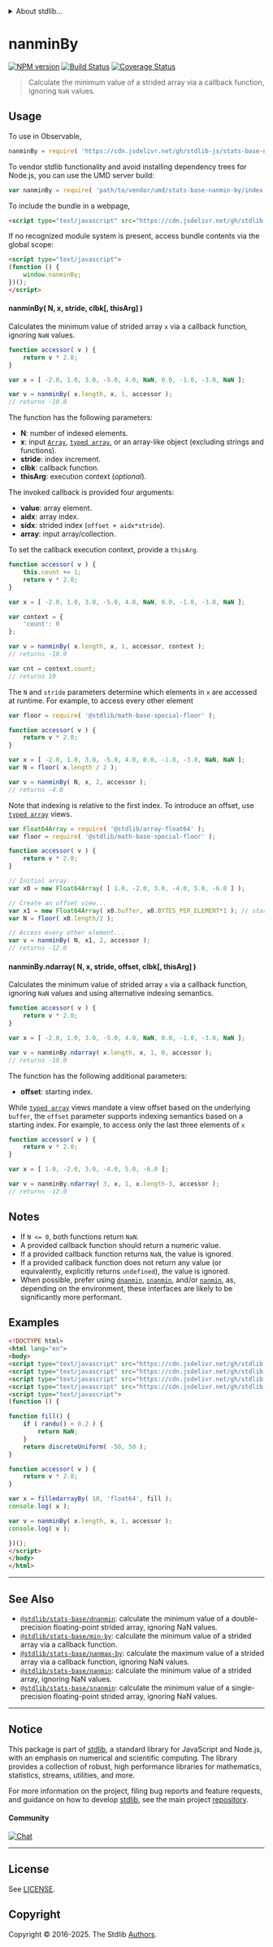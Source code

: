 <!--

@license Apache-2.0

Copyright (c) 2020 The Stdlib Authors.

Licensed under the Apache License, Version 2.0 (the "License");
you may not use this file except in compliance with the License.
You may obtain a copy of the License at

   http://www.apache.org/licenses/LICENSE-2.0

Unless required by applicable law or agreed to in writing, software
distributed under the License is distributed on an "AS IS" BASIS,
WITHOUT WARRANTIES OR CONDITIONS OF ANY KIND, either express or implied.
See the License for the specific language governing permissions and
limitations under the License.

-->


<details>
  <summary>
    About stdlib...
  </summary>
  <p>We believe in a future in which the web is a preferred environment for numerical computation. To help realize this future, we've built stdlib. stdlib is a standard library, with an emphasis on numerical and scientific computation, written in JavaScript (and C) for execution in browsers and in Node.js.</p>
  <p>The library is fully decomposable, being architected in such a way that you can swap out and mix and match APIs and functionality to cater to your exact preferences and use cases.</p>
  <p>When you use stdlib, you can be absolutely certain that you are using the most thorough, rigorous, well-written, studied, documented, tested, measured, and high-quality code out there.</p>
  <p>To join us in bringing numerical computing to the web, get started by checking us out on <a href="https://github.com/stdlib-js/stdlib">GitHub</a>, and please consider <a href="https://opencollective.com/stdlib">financially supporting stdlib</a>. We greatly appreciate your continued support!</p>
</details>

# nanminBy

[![NPM version][npm-image]][npm-url] [![Build Status][test-image]][test-url] [![Coverage Status][coverage-image]][coverage-url] <!-- [![dependencies][dependencies-image]][dependencies-url] -->

> Calculate the minimum value of a strided array via a callback function, ignoring `NaN` values.



<section class="usage">

## Usage

To use in Observable,

```javascript
nanminBy = require( 'https://cdn.jsdelivr.net/gh/stdlib-js/stats-base-nanmin-by@umd/browser.js' )
```

To vendor stdlib functionality and avoid installing dependency trees for Node.js, you can use the UMD server build:

```javascript
var nanminBy = require( 'path/to/vendor/umd/stats-base-nanmin-by/index.js' )
```

To include the bundle in a webpage,

```html
<script type="text/javascript" src="https://cdn.jsdelivr.net/gh/stdlib-js/stats-base-nanmin-by@umd/browser.js"></script>
```

If no recognized module system is present, access bundle contents via the global scope:

```html
<script type="text/javascript">
(function () {
    window.nanminBy;
})();
</script>
```

#### nanminBy( N, x, stride, clbk\[, thisArg] )

Calculates the minimum value of strided array `x` via a callback function, ignoring `NaN` values.

```javascript
function accessor( v ) {
    return v * 2.0;
}

var x = [ -2.0, 1.0, 3.0, -5.0, 4.0, NaN, 0.0, -1.0, -3.0, NaN ];

var v = nanminBy( x.length, x, 1, accessor );
// returns -10.0
```

The function has the following parameters:

-   **N**: number of indexed elements.
-   **x**: input [`Array`][mdn-array], [`typed array`][mdn-typed-array], or an array-like object (excluding strings and functions). 
-   **stride**: index increment.
-   **clbk**: callback function.
-   **thisArg**: execution context (_optional_).

The invoked callback is provided four arguments:

-   **value**: array element.
-   **aidx**: array index.
-   **sidx**: strided index (`offset + aidx*stride`).
-   **array**: input array/collection.

To set the callback execution context, provide a `thisArg`.

```javascript
function accessor( v ) {
    this.count += 1;
    return v * 2.0;
}

var x = [ -2.0, 1.0, 3.0, -5.0, 4.0, NaN, 0.0, -1.0, -3.0, NaN ];

var context = {
    'count': 0
};

var v = nanminBy( x.length, x, 1, accessor, context );
// returns -10.0

var cnt = context.count;
// returns 10
```

The `N` and `stride` parameters determine which elements in `x` are accessed at runtime. For example, to access every other element

```javascript
var floor = require( '@stdlib/math-base-special-floor' );

function accessor( v ) {
    return v * 2.0;
}

var x = [ -2.0, 1.0, 3.0, -5.0, 4.0, 0.0, -1.0, -3.0, NaN, NaN ];
var N = floor( x.length / 2 );

var v = nanminBy( N, x, 2, accessor );
// returns -4.0
```

Note that indexing is relative to the first index. To introduce an offset, use [`typed array`][mdn-typed-array] views.

```javascript
var Float64Array = require( '@stdlib/array-float64' );
var floor = require( '@stdlib/math-base-special-floor' );

function accessor( v ) {
    return v * 2.0;
}

// Initial array...
var x0 = new Float64Array( [ 1.0, -2.0, 3.0, -4.0, 5.0, -6.0 ] );

// Create an offset view...
var x1 = new Float64Array( x0.buffer, x0.BYTES_PER_ELEMENT*1 ); // start at 2nd element
var N = floor( x0.length/2 );

// Access every other element...
var v = nanminBy( N, x1, 2, accessor );
// returns -12.0
```

#### nanminBy.ndarray( N, x, stride, offset, clbk\[, thisArg] )

Calculates the minimum value of strided array `x` via a callback function, ignoring `NaN` values and using alternative indexing semantics.

```javascript
function accessor( v ) {
    return v * 2.0;
}

var x = [ -2.0, 1.0, 3.0, -5.0, 4.0, NaN, 0.0, -1.0, -3.0, NaN ];

var v = nanminBy.ndarray( x.length, x, 1, 0, accessor );
// returns -10.0
```

The function has the following additional parameters:

-   **offset**: starting index.

While [`typed array`][mdn-typed-array] views mandate a view offset based on the underlying `buffer`, the `offset` parameter supports indexing semantics based on a starting index. For example, to access only the last three elements of `x`

```javascript
function accessor( v ) {
    return v * 2.0;
}

var x = [ 1.0, -2.0, 3.0, -4.0, 5.0, -6.0 ];

var v = nanminBy.ndarray( 3, x, 1, x.length-3, accessor );
// returns -12.0
```

</section>

<!-- /.usage -->

<section class="notes">

## Notes

-   If `N <= 0`, both functions return `NaN`.
-   A provided callback function should return a numeric value.
-   If a provided callback function returns `NaN`, the value is ignored.
-   If a provided callback function does not return any value (or equivalently, explicitly returns `undefined`), the value is ignored.
-   When possible, prefer using [`dnanmin`][@stdlib/stats/base/dnanmin], [`snanmin`][@stdlib/stats/base/snanmin], and/or [`nanmin`][@stdlib/stats/base/nanmin], as, depending on the environment, these interfaces are likely to be significantly more performant.

</section>

<!-- /.notes -->

<section class="examples">

## Examples

<!-- eslint no-undef: "error" -->

```html
<!DOCTYPE html>
<html lang="en">
<body>
<script type="text/javascript" src="https://cdn.jsdelivr.net/gh/stdlib-js/random-base-discrete-uniform@umd/browser.js"></script>
<script type="text/javascript" src="https://cdn.jsdelivr.net/gh/stdlib-js/random-base-randu@umd/browser.js"></script>
<script type="text/javascript" src="https://cdn.jsdelivr.net/gh/stdlib-js/array-filled-by@umd/browser.js"></script>
<script type="text/javascript" src="https://cdn.jsdelivr.net/gh/stdlib-js/stats-base-nanmin-by@umd/browser.js"></script>
<script type="text/javascript">
(function () {

function fill() {
    if ( randu() < 0.2 ) {
        return NaN;
    }
    return discreteUniform( -50, 50 );
}

function accessor( v ) {
    return v * 2.0;
}

var x = filledarrayBy( 10, 'float64', fill );
console.log( x );

var v = nanminBy( x.length, x, 1, accessor );
console.log( v );

})();
</script>
</body>
</html>
```

</section>

<!-- /.examples -->

<!-- Section for related `stdlib` packages. Do not manually edit this section, as it is automatically populated. -->

<section class="related">

* * *

## See Also

-   <span class="package-name">[`@stdlib/stats-base/dnanmin`][@stdlib/stats/base/dnanmin]</span><span class="delimiter">: </span><span class="description">calculate the minimum value of a double-precision floating-point strided array, ignoring NaN values.</span>
-   <span class="package-name">[`@stdlib/stats-base/min-by`][@stdlib/stats/base/min-by]</span><span class="delimiter">: </span><span class="description">calculate the minimum value of a strided array via a callback function.</span>
-   <span class="package-name">[`@stdlib/stats-base/nanmax-by`][@stdlib/stats/base/nanmax-by]</span><span class="delimiter">: </span><span class="description">calculate the maximum value of a strided array via a callback function, ignoring NaN values.</span>
-   <span class="package-name">[`@stdlib/stats-base/nanmin`][@stdlib/stats/base/nanmin]</span><span class="delimiter">: </span><span class="description">calculate the minimum value of a strided array, ignoring NaN values.</span>
-   <span class="package-name">[`@stdlib/stats-base/snanmin`][@stdlib/stats/base/snanmin]</span><span class="delimiter">: </span><span class="description">calculate the minimum value of a single-precision floating-point strided array, ignoring NaN values.</span>

</section>

<!-- /.related -->

<!-- Section for all links. Make sure to keep an empty line after the `section` element and another before the `/section` close. -->


<section class="main-repo" >

* * *

## Notice

This package is part of [stdlib][stdlib], a standard library for JavaScript and Node.js, with an emphasis on numerical and scientific computing. The library provides a collection of robust, high performance libraries for mathematics, statistics, streams, utilities, and more.

For more information on the project, filing bug reports and feature requests, and guidance on how to develop [stdlib][stdlib], see the main project [repository][stdlib].

#### Community

[![Chat][chat-image]][chat-url]

---

## License

See [LICENSE][stdlib-license].


## Copyright

Copyright &copy; 2016-2025. The Stdlib [Authors][stdlib-authors].

</section>

<!-- /.stdlib -->

<!-- Section for all links. Make sure to keep an empty line after the `section` element and another before the `/section` close. -->

<section class="links">

[npm-image]: http://img.shields.io/npm/v/@stdlib/stats-base-nanmin-by.svg
[npm-url]: https://npmjs.org/package/@stdlib/stats-base-nanmin-by

[test-image]: https://github.com/stdlib-js/stats-base-nanmin-by/actions/workflows/test.yml/badge.svg?branch=main
[test-url]: https://github.com/stdlib-js/stats-base-nanmin-by/actions/workflows/test.yml?query=branch:main

[coverage-image]: https://img.shields.io/codecov/c/github/stdlib-js/stats-base-nanmin-by/main.svg
[coverage-url]: https://codecov.io/github/stdlib-js/stats-base-nanmin-by?branch=main

<!--

[dependencies-image]: https://img.shields.io/david/stdlib-js/stats-base-nanmin-by.svg
[dependencies-url]: https://david-dm.org/stdlib-js/stats-base-nanmin-by/main

-->

[chat-image]: https://img.shields.io/gitter/room/stdlib-js/stdlib.svg
[chat-url]: https://app.gitter.im/#/room/#stdlib-js_stdlib:gitter.im

[stdlib]: https://github.com/stdlib-js/stdlib

[stdlib-authors]: https://github.com/stdlib-js/stdlib/graphs/contributors

[umd]: https://github.com/umdjs/umd
[es-module]: https://developer.mozilla.org/en-US/docs/Web/JavaScript/Guide/Modules

[deno-url]: https://github.com/stdlib-js/stats-base-nanmin-by/tree/deno
[deno-readme]: https://github.com/stdlib-js/stats-base-nanmin-by/blob/deno/README.md
[umd-url]: https://github.com/stdlib-js/stats-base-nanmin-by/tree/umd
[umd-readme]: https://github.com/stdlib-js/stats-base-nanmin-by/blob/umd/README.md
[esm-url]: https://github.com/stdlib-js/stats-base-nanmin-by/tree/esm
[esm-readme]: https://github.com/stdlib-js/stats-base-nanmin-by/blob/esm/README.md
[branches-url]: https://github.com/stdlib-js/stats-base-nanmin-by/blob/main/branches.md

[stdlib-license]: https://raw.githubusercontent.com/stdlib-js/stats-base-nanmin-by/main/LICENSE

[mdn-array]: https://developer.mozilla.org/en-US/docs/Web/JavaScript/Reference/Global_Objects/Array

[mdn-typed-array]: https://developer.mozilla.org/en-US/docs/Web/JavaScript/Reference/Global_Objects/TypedArray

<!-- <related-links> -->

[@stdlib/stats/base/dnanmin]: https://github.com/stdlib-js/stats-base-dnanmin/tree/umd

[@stdlib/stats/base/min-by]: https://github.com/stdlib-js/stats-base-min-by/tree/umd

[@stdlib/stats/base/nanmax-by]: https://github.com/stdlib-js/stats-base-nanmax-by/tree/umd

[@stdlib/stats/base/nanmin]: https://github.com/stdlib-js/stats-base-nanmin/tree/umd

[@stdlib/stats/base/snanmin]: https://github.com/stdlib-js/stats-base-snanmin/tree/umd

<!-- </related-links> -->

</section>

<!-- /.links -->
